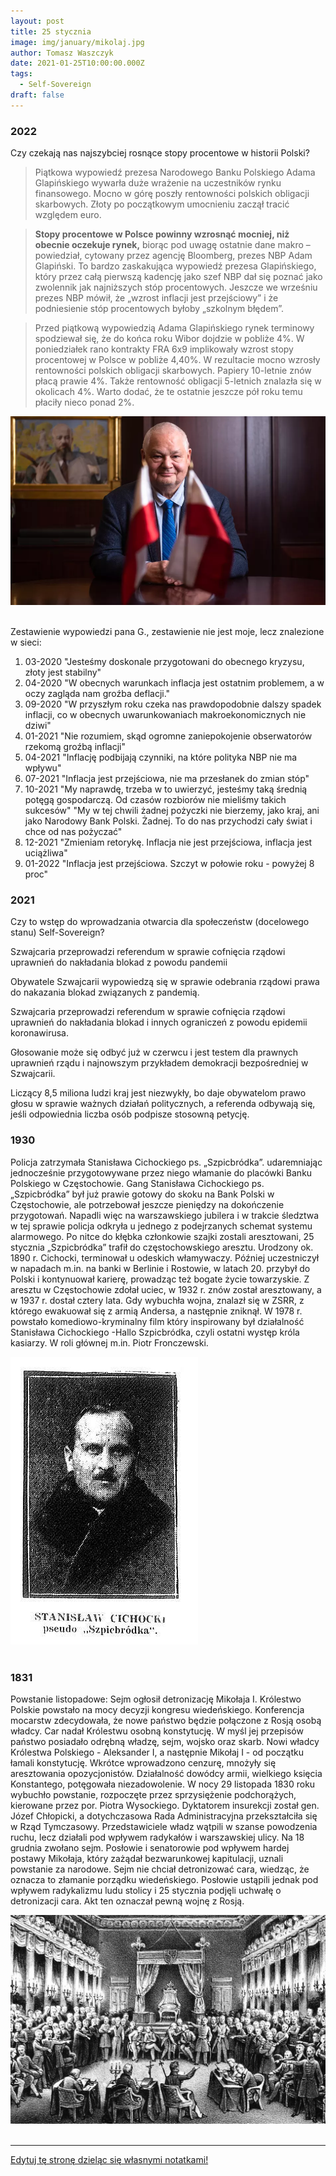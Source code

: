 ```yaml
---
layout: post
title: 25 stycznia
image: img/january/mikolaj.jpg
author: Tomasz Waszczyk
date: 2021-01-25T10:00:00.000Z
tags:
  - Self-Sovereign
draft: false  
---
```


### 2022

Czy czekają nas najszybciej rosnące stopy procentowe w historii Polski?

> Piątkowa wypowiedź prezesa Narodowego Banku Polskiego Adama Glapińskiego wywarła duże wrażenie na uczestników rynku finansowego. Mocno w górę poszły rentowności polskich obligacji skarbowych. Złoty po początkowym umocnieniu zaczął tracić względem euro.

> **Stopy procentowe w Polsce powinny wzrosnąć mocniej, niż obecnie oczekuje rynek,** biorąc pod uwagę ostatnie dane makro – powiedział, cytowany przez agencję Bloomberg, prezes NBP Adam Glapiński. To bardzo zaskakująca wypowiedź prezesa Glapińskiego, który przez całą pierwszą kadencję jako szef NBP dał się poznać jako zwolennik jak najniższych stóp procentowych. Jeszcze we wrześniu prezes NBP mówił, że „wzrost inflacji jest przejściowy” i że podniesienie stóp procentowych byłoby „szkolnym błędem”.

> Przed piątkową wypowiedzią Adama Glapińskiego rynek terminowy spodziewał się, że do końca roku Wibor dojdzie w pobliże 4%. W poniedziałek rano kontrakty FRA 6x9 implikowały wzrost stopy procentowej w Polsce w pobliże 4,40%. W rezultacie mocno wzrosły rentowności polskich obligacji skarbowych. Papiery 10-letnie znów płacą prawie 4%. Także rentowność obligacji 5-letnich znalazła się w okolicach 4%. Warto dodać, że te ostatnie jeszcze pół roku temu płaciły nieco ponad 2%.

<img src="./img/january/glapinskiwiecejprocent.webp"><br><br>

Zestawienie wypowiedzi pana G., zestawienie nie jest moje, lecz znalezione w sieci:

1. 03-2020 "Jesteśmy doskonale przygotowani do obecnego kryzysu, złoty jest stabilny"
2. 04-2020 "W obecnych warunkach inflacja jest ostatnim problemem, a w oczy zagląda nam groźba deflacji."
3. 09-2020 "W przyszłym roku czeka nas prawdopodobnie dalszy spadek inflacji, co w obecnych uwarunkowaniach makroekonomicznych nie dziwi"
4. 01-2021 "Nie rozumiem, skąd ogromne zaniepokojenie obserwatorów rzekomą groźbą inflacji"
5. 04-2021 "Inflację podbijają czynniki, na które polityka NBP nie ma wpływu"
6. 07-2021 "Inflacja jest przejściowa, nie ma przesłanek do zmian stóp"
7. 10-2021 "My naprawdę, trzeba w to uwierzyć, jesteśmy taką średnią potęgą gospodarczą. Od czasów rozbiorów nie mieliśmy takich sukcesów" "My w tej chwili żadnej pożyczki nie bierzemy, jako kraj, ani jako Narodowy Bank Polski. Żadnej. To do nas przychodzi cały świat i chce od nas pożyczać"
8. 12-2021 "Zmieniam retorykę. Inflacja nie jest przejściowa, inflacja jest uciążliwa"
9. 01-2022 "Inflacja jest przejściowa. Szczyt w połowie roku - powyżej 8 proc"

### 2021

Czy to wstęp do wprowadzania otwarcia dla społeczeństw (docelowego stanu) Self-Sovereign?

Szwajcaria przeprowadzi referendum w sprawie cofnięcia rządowi uprawnień do nakładania blokad z powodu pandemii

Obywatele Szwajcarii wypowiedzą się w sprawie odebrania rządowi prawa do nakazania blokad związanych z pandemią.

Szwajcaria przeprowadzi referendum w sprawie cofnięcia rządowi uprawnień do nakładania blokad i innych ograniczeń z powodu epidemii koronawirusa.

Głosowanie może się odbyć już w czerwcu i jest testem dla prawnych uprawnień rządu i najnowszym przykładem demokracji bezpośredniej w Szwajcarii.

Liczący 8,5 miliona ludzi kraj jest niezwykły, bo daje obywatelom prawo głosu w sprawie ważnych działań politycznych, a referenda odbywają się, jeśli odpowiednia liczba osób podpisze stosowną petycję.

### 1930

Policja zatrzymała Stanisława Cichockiego ps. „Szpicbródka”. udaremniając jednocześnie przygotowywane przez niego włamanie do placówki Banku Polskiego w Częstochowie.
Gang Stanisława Cichockiego ps. „Szpicbródka” był już prawie gotowy do skoku na Bank Polski w Częstochowie, ale potrzebował jeszcze pieniędzy na dokończenie przygotowań. Napadli więc na warszawskiego jubilera i w trakcie śledztwa w tej sprawie policja odkryła u jednego z podejrzanych schemat systemu alarmowego. Po nitce do kłębka członkowie szajki zostali aresztowani, 25 stycznia „Szpicbródka” trafił do częstochowskiego aresztu. Urodzony ok. 1890 r. Cichocki, terminował u odeskich włamywaczy. Później uczestniczył w napadach m.in. na banki w Berlinie i Rostowie, w latach 20. przybył do Polski i kontynuował karierę, prowadząc też bogate życie towarzyskie. Z aresztu w Częstochowie zdołał uciec, w 1932 r. znów został aresztowany, a w 1937 r. dostał cztery lata. Gdy wybuchła wojna, znalazł się w ZSRR, z którego ewakuował się z armią Andersa, a następnie zniknął. W 1978 r. powstało komediowo-kryminalny film który inspirowany był działalność Stanisława Cichockiego -Hallo Szpicbródka, czyli ostatni występ króla kasiarzy. W roli głównej m.in. Piotr Fronczewski.

<img src="./img/january/szpicbrudka.jpg"><br><br>

### 1831

Powstanie listopadowe: Sejm ogłosił detronizację Mikołaja I.
Królestwo Polskie powstało na mocy decyzji kongresu wiedeńskiego. Konferencja mocarstw zdecydowała, że nowe państwo będzie połączone z Rosją osobą władcy. Car nadał Królestwu osobną konstytucję. W myśl jej przepisów państwo posiadało odrębną władzę, sejm, wojsko oraz skarb.
Nowi władcy Królestwa Polskiego - Aleksander I, a następnie Mikołaj I - od początku łamali konstytucję. Wkrótce wprowadzono cenzurę, mnożyły się aresztowania opozycjonistów. Działalność dowódcy armii, wielkiego księcia Konstantego, potęgowała niezadowolenie. W nocy 29 listopada 1830 roku wybuchło powstanie, rozpoczęte przez sprzysiężenie podchorążych, kierowane przez por. Piotra Wysockiego. Dyktatorem insurekcji został gen. Józef Chłopicki, a dotychczasowa Rada Administracyjna przekształciła się w Rząd Tymczasowy. Przedstawiciele władz wątpili w szanse powodzenia ruchu, lecz działali pod wpływem radykałów i warszawskiej ulicy.
Na 18 grudnia zwołano sejm. Posłowie i senatorowie pod wpływem hardej postawy Mikołaja, który zażądał bezwarunkowej kapitulacji, uznali powstanie za narodowe. Sejm nie chciał detronizować cara, wiedząc, że oznacza to złamanie porządku wiedeńskiego. Posłowie ustąpili jednak pod wpływem radykalizmu ludu stolicy i 25 stycznia podjęli uchwałę o detronizacji cara. Akt ten oznaczał pewną wojnę z Rosją.

<img src="./img/january/mikolaj.jpg"><br><br>

---

<a href="https://github.com/TomaszWaszczyk/historia.waszczyk.com/edit/master/src/content/january-25.md" target="_blank">Edytuj tę stronę dzieląc się własnymi notatkami!</a>
